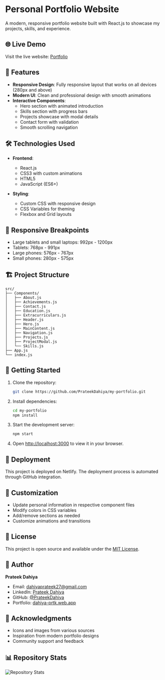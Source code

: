 # Personal Portfolio Website

A modern, responsive portfolio website built with React.js to showcase my projects, skills, and experience.

## 🌐 Live Demo

Visit the live website: [Portfolio](https://dahiya-prtk.web.app/)

## 🚀 Features

- **Responsive Design**: Fully responsive layout that works on all devices (280px and above)
- **Modern UI**: Clean and professional design with smooth animations
- **Interactive Components**:
  - Hero section with animated introduction
  - Skills section with progress bars
  - Projects showcase with modal details
  - Contact form with validation
  - Smooth scrolling navigation

## 🛠️ Technologies Used

- **Frontend**:
  - React.js
  - CSS3 with custom animations
  - HTML5
  - JavaScript (ES6+)

- **Styling**:
  - Custom CSS with responsive design
  - CSS Variables for theming
  - Flexbox and Grid layouts

## 📱 Responsive Breakpoints

- Large tablets and small laptops: 992px - 1200px
- Tablets: 768px - 991px
- Large phones: 576px - 767px
- Small phones: 280px - 575px

## 🏗️ Project Structure

```
src/
├── Components/
│   ├── About.js
│   ├── Achievements.js
│   ├── Contact.js
│   ├── Education.js
│   ├── Extracurriculars.js
│   ├── Header.js
│   ├── Hero.js
│   ├── MainContent.js
│   ├── Navigation.js
│   ├── Projects.js
│   ├── ProjectModal.js
│   └── Skills.js
├── App.js
└── index.js
```

## 🚀 Getting Started

1. Clone the repository:
   ```bash
   git clone https://github.com/PrateekDahiya/my-portfolio.git
   ```

2. Install dependencies:
   ```bash
   cd my-portfolio
   npm install
   ```

3. Start the development server:
   ```bash
   npm start
   ```

4. Open [http://localhost:3000](http://localhost:3000) to view it in your browser.

## 🚀 Deployment

This project is deployed on Netlify. The deployment process is automated through GitHub integration.

## 🎨 Customization

- Update personal information in respective component files
- Modify colors in CSS variables
- Add/remove sections as needed
- Customize animations and transitions

## 📝 License

This project is open source and available under the [MIT License](LICENSE).

## 👤 Author

**Prateek Dahiya**
- Email: dahiyaprateek27@gmail.com
- LinkedIn: [Prateek Dahiya](https://www.linkedin.com/in/dahiyaprtk27)
- GitHub: [@PrateekDahiya](https://github.com/PrateekDahiya)
- Portfolio: [dahiya-prtk.web.app](https://dahiya-prtk.web.app)

## 🙏 Acknowledgments

- Icons and images from various sources
- Inspiration from modern portfolio designs
- Community support and feedback

## 📊 Repository Stats

![Repository Stats](https://github-readme-stats.vercel.app/api?username=PrateekDahiya&show_icons=true&theme=radical)
